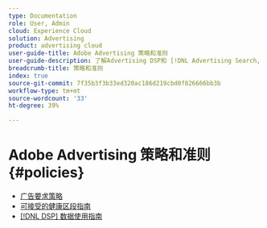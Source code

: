 ```yaml
---
type: Documentation
role: User, Admin
cloud: Experience Cloud
solution: Advertising
product: advertising cloud
user-guide-title: Adobe Advertising 策略和准则
user-guide-description: 了解Advertising DSP和 [!DNL Advertising Search, Social, & Commerce].
breadcrumb-title: 策略和准则
index: true
source-git-commit: 7f35b3f3b33ed320ac186d219cbd0f826666bb3b
workflow-type: tm+mt
source-wordcount: '33'
ht-degree: 39%

---
```



# Adobe Advertising 策略和准则 {#policies}

+ [广告要求策略](/help/policies/ad-requirements-policy.md)
+ [可接受的健康区段指南](/help/policies/health-segment-guidelines.md)
+ [[!DNL DSP] 数据使用指南](/help/policies/data-usage-guidelines.md)
